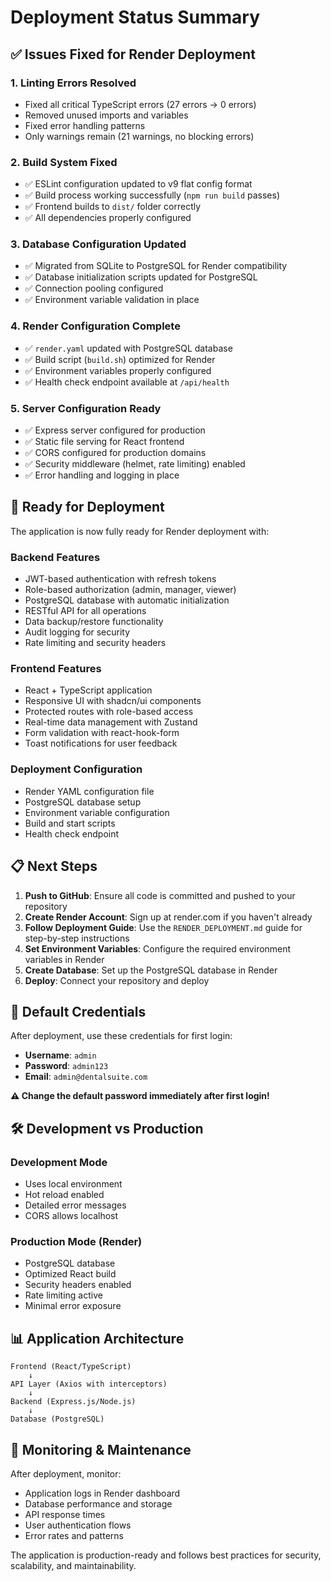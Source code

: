 # Deployment Status Summary

## ✅ Issues Fixed for Render Deployment

### 1. **Linting Errors Resolved**
- Fixed all critical TypeScript errors (27 errors → 0 errors)
- Removed unused imports and variables
- Fixed error handling patterns
- Only warnings remain (21 warnings, no blocking errors)

### 2. **Build System Fixed**
- ✅ ESLint configuration updated to v9 flat config format
- ✅ Build process working successfully (`npm run build` passes)
- ✅ Frontend builds to `dist/` folder correctly
- ✅ All dependencies properly configured

### 3. **Database Configuration Updated**
- ✅ Migrated from SQLite to PostgreSQL for Render compatibility
- ✅ Database initialization scripts updated for PostgreSQL
- ✅ Connection pooling configured
- ✅ Environment variable validation in place

### 4. **Render Configuration Complete**
- ✅ `render.yaml` updated with PostgreSQL database
- ✅ Build script (`build.sh`) optimized for Render
- ✅ Environment variables properly configured
- ✅ Health check endpoint available at `/api/health`

### 5. **Server Configuration Ready**
- ✅ Express server configured for production
- ✅ Static file serving for React frontend
- ✅ CORS configured for production domains
- ✅ Security middleware (helmet, rate limiting) enabled
- ✅ Error handling and logging in place

## 🚀 Ready for Deployment

The application is now fully ready for Render deployment with:

### **Backend Features**
- JWT-based authentication with refresh tokens
- Role-based authorization (admin, manager, viewer)
- PostgreSQL database with automatic initialization
- RESTful API for all operations
- Data backup/restore functionality
- Audit logging for security
- Rate limiting and security headers

### **Frontend Features**
- React + TypeScript application
- Responsive UI with shadcn/ui components
- Protected routes with role-based access
- Real-time data management with Zustand
- Form validation with react-hook-form
- Toast notifications for user feedback

### **Deployment Configuration**
- Render YAML configuration file
- PostgreSQL database setup
- Environment variable configuration
- Build and start scripts
- Health check endpoint

## 📋 Next Steps

1. **Push to GitHub**: Ensure all code is committed and pushed to your repository
2. **Create Render Account**: Sign up at render.com if you haven't already
3. **Follow Deployment Guide**: Use the `RENDER_DEPLOYMENT.md` guide for step-by-step instructions
4. **Set Environment Variables**: Configure the required environment variables in Render
5. **Create Database**: Set up the PostgreSQL database in Render
6. **Deploy**: Connect your repository and deploy

## 🔐 Default Credentials

After deployment, use these credentials for first login:
- **Username**: `admin`
- **Password**: `admin123`
- **Email**: `admin@dentalsuite.com`

**⚠️ Change the default password immediately after first login!**

## 🛠️ Development vs Production

### Development Mode
- Uses local environment
- Hot reload enabled
- Detailed error messages
- CORS allows localhost

### Production Mode (Render)
- PostgreSQL database
- Optimized React build
- Security headers enabled
- Rate limiting active
- Minimal error exposure

## 📊 Application Architecture

```
Frontend (React/TypeScript)
    ↓
API Layer (Axios with interceptors)
    ↓
Backend (Express.js/Node.js)
    ↓
Database (PostgreSQL)
```

## 🔧 Monitoring & Maintenance

After deployment, monitor:
- Application logs in Render dashboard
- Database performance and storage
- API response times
- User authentication flows
- Error rates and patterns

The application is production-ready and follows best practices for security, scalability, and maintainability. 